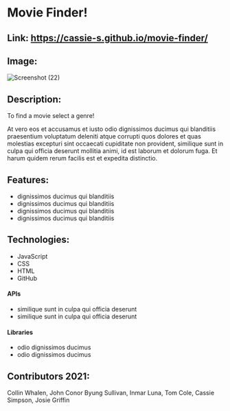 # Movie Finder!

## Link: https://cassie-s.github.io/movie-finder/

## Image:

![Screenshot (22)](https://user-images.githubusercontent.com/88279562/135490068-0270abce-1d62-4447-8bca-909f272f2987.png)


## Description:

To find a movie select a genre! 

At vero eos et accusamus et iusto odio dignissimos ducimus qui blanditiis praesentium voluptatum deleniti atque corrupti quos dolores et quas molestias excepturi sint occaecati cupiditate non provident, similique sunt in culpa qui officia deserunt mollitia animi, id est laborum et dolorum fuga. Et harum quidem rerum facilis est et expedita distinctio.

## Features:
- dignissimos ducimus qui blanditiis
- dignissimos ducimus qui blanditiis
- dignissimos ducimus qui blanditiis
- dignissimos ducimus qui blanditiis

## Technologies:

- JavaScript
- CSS
- HTML
- GitHub


#### APIs

- similique sunt in culpa qui officia deserunt
- similique sunt in culpa qui officia deserunt

#### Libraries

- odio dignissimos ducimus
- odio dignissimos ducimus


## Contributors 2021:

Collin Whalen,
John Conor Byung Sullivan,
Inmar Luna,
Tom Cole,
Cassie Simpson,
Josie Griffin
